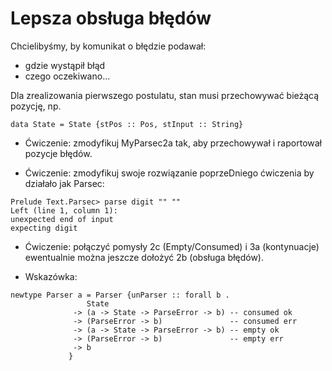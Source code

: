 # Lepsza obsługa błędów

Chcielibyśmy, by komunikat o błędzie podawał: 

* gdzie wystąpił błąd
* czego oczekiwano...

Dla zrealizowania pierwszego postulatu, stan musi przechowywać bieżącą pozycję, np.

~~~~ {.haskell}
data State = State {stPos :: Pos, stInput :: String}
~~~~

* Ćwiczenie: zmodyfikuj MyParsec2a tak, aby przechowywał i raportował
  pozycje błędów.

* Ćwiczenie: zmodyfikuj swoje rozwiązanie poprzeDniego ćwiczenia by działało jak Parsec:

~~~~
Prelude Text.Parsec> parse digit "" ""
Left (line 1, column 1):
unexpected end of input
expecting digit
~~~~

* Ćwiczenie: połączyć pomysły 2c (Empty/Consumed) i 3a (kontynuacje) ewentualnie można jeszcze dołożyć 2b (obsługa błędów).

* Wskazówka:

~~~~ {.haskell}
newtype Parser a = Parser {unParser :: forall b .
                 State
              -> (a -> State -> ParseError -> b) -- consumed ok
              -> (ParseError -> b)               -- consumed err
              -> (a -> State -> ParseError -> b) -- empty ok
              -> (ParseError -> b)               -- empty err
              -> b
             }
~~~~

